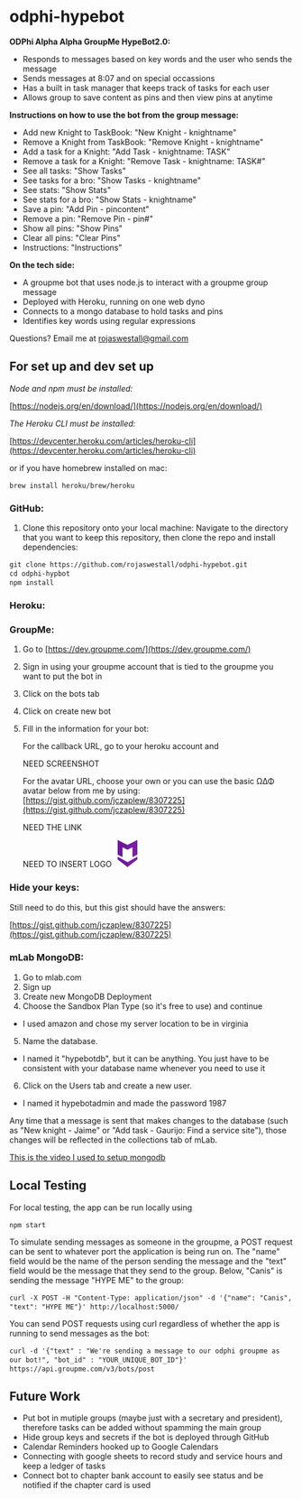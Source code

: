 # odphi-hypebot
**ODPhi Alpha Alpha GroupMe HypeBot2.0:**

- Responds to messages based on key words and the user who sends the message
- Sends messages at 8:07 and on special occassions
- Has a built in task manager that keeps track of tasks for each user
- Allows group to save content as pins and then view pins at anytime

**Instructions on how to use the bot from the group message:**

- Add new Knight to TaskBook: "New Knight - knightname"
- Remove a Knight from TaskBook: "Remove Knight - knightname"
- Add a task for a Knight: "Add Task - knightname: TASK"
- Remove a task for a Knight: "Remove Task - knightname: TASK#"
- See all tasks: "Show Tasks"
- See tasks for a bro: "Show Tasks - knightname"
- See stats: "Show Stats"
- See stats for a bro: "Show Stats - knightname"
- Save a pin: "Add Pin - pincontent"
- Remove a pin: "Remove Pin - pin#"
- Show all pins: "Show Pins"
- Clear all pins: "Clear Pins"
- Instructions: "Instructions"

**On the tech side:**

- A groupme bot that uses node.js to interact with a groupme group message
- Deployed with Heroku, running on one web dyno
- Connects to a mongo database to hold tasks and pins
- Identifies key words using regular expressions

Questions? Email me at <rojaswestall@gmail.com>







## For set up and dev set up

*Node and npm must be installed:*

[https://nodejs.org/en/download/](https://nodejs.org/en/download/)

*The Heroku CLI must be installed:*

[https://devcenter.heroku.com/articles/heroku-cli](https://devcenter.heroku.com/articles/heroku-cli)

or if you have homebrew installed on mac:
```
brew install heroku/brew/heroku
```

### GitHub:
1) Clone this repository onto your local machine:
Navigate to the directory that you want to keep this repository, then clone the repo and install dependencies:
```
git clone https://github.com/rojaswestall/odphi-hypebot.git
cd odphi-hypbot
npm install
```

### Heroku:


### GroupMe:
1) Go to [https://dev.groupme.com/](https://dev.groupme.com/)
2) Sign in using your groupme account that is tied to the groupme you want to put the bot in
3) Click on the bots tab
4) Click on create new bot
5) Fill in the information for your bot:

   For the callback URL, go to your heroku account and 

   NEED SCREENSHOT

   For the avatar URL, choose your own or you can use the basic ΩΔΦ avatar below from me by using:
   [https://gist.github.com/jczaplew/8307225](https://gist.github.com/jczaplew/8307225)

   NEED THE LINK

   NEED TO INSERT LOGO
   ![alt text](https://github.com/adam-p/markdown-here/raw/master/src/common/images/icon48.png "ΩΔΦ Logo")




### Hide your keys:
Still need to do this, but this gist should have the answers:

[https://gist.github.com/jczaplew/8307225](https://gist.github.com/jczaplew/8307225)


### mLab MongoDB:

1) Go to mlab.com
2) Sign up
3) Create new MongoDB Deployment
4) Choose the Sandbox Plan Type (so it's free to use) and continue
- I used amazon and chose my server location to be in virginia
5) Name the database.
- I named it "hypebotdb", but it can be anything. You just have to be consistent with your database name whenever you need to use it
6) Click on the Users tab and create a new user.
- I named it hypebotadmin and made the password 1987

Any time that a message is sent that makes changes to the database (such as "New knight - Jaime" or "Add task - Gaurijo: Find a service site"), those changes will be reflected in the collections tab of mLab.

[This is the video I used to setup mongodb](https://youtu.be/GDqtv1eGGpA)








## Local Testing

For local testing, the app can be run locally using
```
npm start
```
To simulate sending messages as someone in the groupme, a POST request can be sent to whatever port the application is being run on. The "name" field would be the name of the person sending the message and the "text" field would be the message that they send to the group. Below, "Canis" is sending the message "HYPE ME" to the group:

```
curl -X POST -H "Content-Type: application/json" -d '{"name": "Canis", "text": "HYPE ME"}' http://localhost:5000/
```

You can send POST requests using curl regardless of whether the app is running to send messages as the bot:

```
curl -d '{"text" : "We're sending a message to our odphi groupme as our bot!", "bot_id" : "YOUR_UNIQUE_BOT_ID"}' https://api.groupme.com/v3/bots/post
```








## Future Work

- Put bot in mutiple groups (maybe just with a secretary and president), therefore tasks can be added without spamming the main group
- Hide group keys and secrets if the bot is deployed through GitHub
- Calendar Reminders hooked up to Google Calendars
- Connecting with google sheets to record study and service hours and keep a ledger of tasks
- Connect bot to chapter bank account to easily see status and be notified if the chapter card is used

